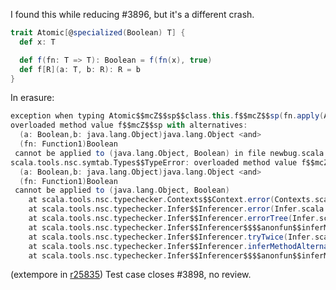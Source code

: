 I found this while reducing #3896, but it's a different crash.
```scala
trait Atomic[@specialized(Boolean) T] {
  def x: T

  def f(fn: T => T): Boolean = f(fn(x), true)
  def f[R](a: T, b: R): R = b 
}
```
In erasure:
```scala
exception when typing Atomic$$mcZ$$sp$$class.this.f$$mcZ$$sp(fn.apply(Atomic$$mcZ$$sp$$class.this.x()), true)
overloaded method value f$$mcZ$$sp with alternatives:
  (a: Boolean,b: java.lang.Object)java.lang.Object <and>
  (fn: Function1)Boolean
 cannot be applied to (java.lang.Object, Boolean) in file newbug.scala
scala.tools.nsc.symtab.Types$$TypeError: overloaded method value f$$mcZ$$sp with alternatives:
  (a: Boolean,b: java.lang.Object)java.lang.Object <and>
  (fn: Function1)Boolean
 cannot be applied to (java.lang.Object, Boolean)
	at scala.tools.nsc.typechecker.Contexts$$Context.error(Contexts.scala:277)
	at scala.tools.nsc.typechecker.Infer$$Inferencer.error(Infer.scala:205)
	at scala.tools.nsc.typechecker.Infer$$Inferencer.errorTree(Infer.scala:209)
	at scala.tools.nsc.typechecker.Infer$$Inferencer$$$$anonfun$$inferMethodAlternative$$1.apply$$mcV$$sp(Infer.scala:1587)
	at scala.tools.nsc.typechecker.Infer$$Inferencer.tryTwice(Infer.scala:1628)
	at scala.tools.nsc.typechecker.Infer$$Inferencer.inferMethodAlternative(Infer.scala:1545)
	at scala.tools.nsc.typechecker.Infer$$Inferencer$$$$anonfun$$inferMethodAlternative$$1.apply$$mcV$$sp(Infer.scala:1589)
```
(extempore in [r25835](https://codereview.scala-lang.org/fisheye/changelog/scala-svn?cs=25835)) Test case closes #3898, no review.
